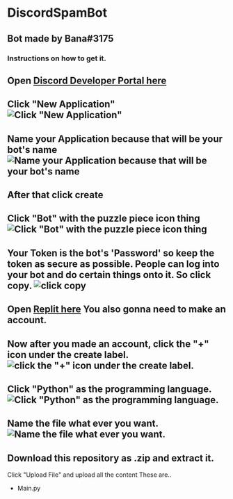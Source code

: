 # DiscordSpamBot
## Bot made by Bana#3175
### Instructions on how to get it.
Open [Discord Developer Portal here](https://discord.com/developers/applications)
---
Click "New Application"
![Click "New Application"](https://cdn.discordapp.com/attachments/699214804551991336/822447586773827614/rcBlMfggdBfjf8DmTI8CD4KqyAAAAAASUVORK5CYII.png)
---
Name your Application because that will be your bot's name
![Name your Application because that will be your bot's name](https://cdn.discordapp.com/attachments/699214804551991336/822447979461607444/A4hiHA3yHZiXAAAAAElFTkSuQmCC.png)
---
After that click create
---
Click "Bot" with the puzzle piece icon thing
![Click "Bot" with the puzzle piece icon thing](https://cdn.discordapp.com/attachments/699214804551991336/822448462187593738/LbgFOGr2wlAAAAABJRU5ErkJggg.png)
---
Your Token is the bot's 'Password' so keep the token as secure as possible. People can log into your bot and do certain things onto it.
So click copy.
![click copy](https://cdn.discordapp.com/attachments/699214804551991336/822449015172890624/Aq78ZDZwFrYdymuTB6FA55Q6Y8hLCpkE0oyBXPD6Pwkh6USM8PU0ArXqMw01CoaSh3JuVHR5oiFGXayuxsenYXTjxWyLQ2MBa2H1.png)
---
Open [Replit here](https://replit.com/~)
You also gonna need to make an account.
---
Now after you made an account, click the "+" icon under the create label.
![click the "+" icon under the create label.](https://cdn.discordapp.com/attachments/699214804551991336/822449970610831360/wNScrX05mWvUwAAAABJRU5ErkJggg.png)
---
Click "Python" as the programming language.
![Click "Python" as the programming language.](https://cdn.discordapp.com/attachments/699214804551991336/822450151385595924/Q0XUyp0AAAAAElFTkSuQmCC.png)
---
Name the file what ever you want.
![Name the file what ever you want.](https://cdn.discordapp.com/attachments/699214804551991336/822450352950607922/D93cDEABd3AAAAAElFTkSuQmCC.png)
---
Download this repository as .zip and extract it.
---
Click "Upload File" and upload all the content
These are..
* Main.py
